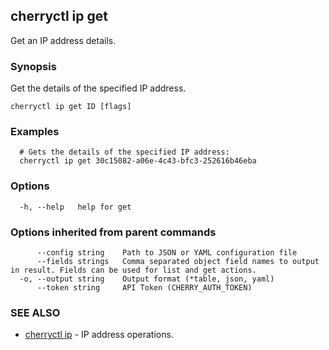 ## cherryctl ip get

Get an IP address details.

### Synopsis

Get the details of the specified IP address.

```
cherryctl ip get ID [flags]
```

### Examples

```
  # Gets the details of the specified IP address:
  cherryctl ip get 30c15082-a06e-4c43-bfc3-252616b46eba
```

### Options

```
  -h, --help   help for get
```

### Options inherited from parent commands

```
      --config string    Path to JSON or YAML configuration file
      --fields strings   Comma separated object field names to output in result. Fields can be used for list and get actions.
  -o, --output string    Output format (*table, json, yaml)
      --token string     API Token (CHERRY_AUTH_TOKEN)
```

### SEE ALSO

* [cherryctl ip](cherryctl_ip.md)	 - IP address operations.

